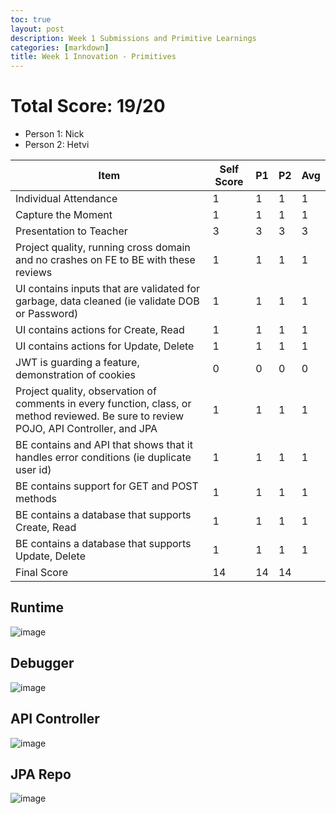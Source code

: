 ```yaml
---
toc: true
layout: post
description: Week 1 Submissions and Primitive Learnings
categories: [markdown]
title: Week 1 Innovation - Primitives
---
```


# Total Score: 19/20

- Person 1: Nick
- Person 2: Hetvi

|  Item | Self Score  | P1  | P2  | Avg  |
|---|---|---|---|---|
|  Individual Attendance |  1 | 1  |1   | 1  |
| Capture the Moment   |  1 |   1|  1 |  1 |
| Presentation to Teacher  |  3 |   3| 3  |  3|
|  Project quality, running cross domain and no crashes on FE to BE with these reviews | 1  |  1 | 1  |1   |
|  UI contains inputs that are validated for garbage, data cleaned (ie validate DOB or Password)      | 1  |  1 |   1|  1 |
| UI contains actions for Create, Read  | 1  |  1 |  1 |   1|
| UI contains actions for Update, Delete  |  1 | 1  | 1  | 1  |
| JWT is guarding a feature, demonstration of cookies  | 0 | 0  | 0  |  0 |
| Project quality, observation of comments in every function, class, or method reviewed. Be sure to review POJO, API Controller, and JPA   |  1 | 1  | 1  | 1  |
|  BE contains and API that shows that it handles error conditions (ie duplicate user id) |  1 |   1| 1  |1   |
| BE contains support for GET and POST methods   | 1  | 1  |1   | 1  |
| BE contains a database that supports Create, Read |  1 |1   |1   |1   |
| BE contains a database that supports Update, Delete |  1 | 1  | 1  |1   |
| Final Score |14  |14 |14 |

## Runtime
![image](https://user-images.githubusercontent.com/72475804/221949791-867a8b9c-69c8-4501-809f-9ef30343147e.png)


## Debugger
![image](https://user-images.githubusercontent.com/72475804/221949440-8a750f7c-b44d-4e2f-9675-763348bfe114.png)

## API Controller
![image](https://user-images.githubusercontent.com/72475804/221949498-4941398d-b5c1-4a6a-a96a-9d90ad4b5d4b.png)

## JPA Repo
![image](https://user-images.githubusercontent.com/72475804/221949659-8a9525ef-4220-4a3f-9ff5-a2e1d2c694b3.png)

  
